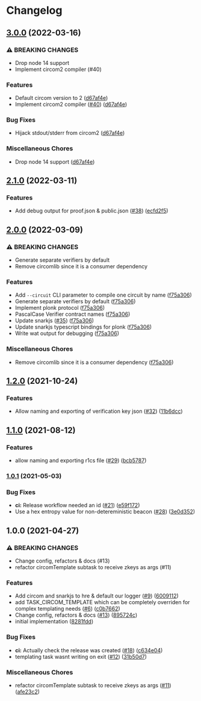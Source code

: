 # Changelog

## [3.0.0](https://www.github.com/projectsophon/hardhat-circom/compare/v2.1.0...v3.0.0) (2022-03-16)

### ⚠ BREAKING CHANGES

- Drop node 14 support
- Implement circom2 compiler (#40)

### Features

- Default circom version to 2 ([d67af4e](https://www.github.com/projectsophon/hardhat-circom/commit/d67af4e5c69cb4867cfd9eee5d34aec712426ba2))
- Implement circom2 compiler ([#40](https://www.github.com/projectsophon/hardhat-circom/issues/40)) ([d67af4e](https://www.github.com/projectsophon/hardhat-circom/commit/d67af4e5c69cb4867cfd9eee5d34aec712426ba2))

### Bug Fixes

- Hijack stdout/stderr from circom2 ([d67af4e](https://www.github.com/projectsophon/hardhat-circom/commit/d67af4e5c69cb4867cfd9eee5d34aec712426ba2))

### Miscellaneous Chores

- Drop node 14 support ([d67af4e](https://www.github.com/projectsophon/hardhat-circom/commit/d67af4e5c69cb4867cfd9eee5d34aec712426ba2))

## [2.1.0](https://www.github.com/projectsophon/hardhat-circom/compare/v2.0.0...v2.1.0) (2022-03-11)

### Features

- Add debug output for proof.json & public.json ([#38](https://www.github.com/projectsophon/hardhat-circom/issues/38)) ([ecfd2f5](https://www.github.com/projectsophon/hardhat-circom/commit/ecfd2f5bd63cb063ed251e624f688f091acbe7dd))

## [2.0.0](https://www.github.com/projectsophon/hardhat-circom/compare/v1.2.0...v2.0.0) (2022-03-09)

### ⚠ BREAKING CHANGES

- Generate separate verifiers by default
- Remove circomlib since it is a consumer dependency

### Features

- Add `--circuit` CLI parameter to compile one circuit by name ([f75a306](https://www.github.com/projectsophon/hardhat-circom/commit/f75a3069d3c87cde20b4e22d872721416fd50aa6))
- Generate separate verifiers by default ([f75a306](https://www.github.com/projectsophon/hardhat-circom/commit/f75a3069d3c87cde20b4e22d872721416fd50aa6))
- Implement plonk protocol ([f75a306](https://www.github.com/projectsophon/hardhat-circom/commit/f75a3069d3c87cde20b4e22d872721416fd50aa6))
- PascalCase Verifier contract names ([f75a306](https://www.github.com/projectsophon/hardhat-circom/commit/f75a3069d3c87cde20b4e22d872721416fd50aa6))
- Update snarkjs ([#35](https://www.github.com/projectsophon/hardhat-circom/issues/35)) ([f75a306](https://www.github.com/projectsophon/hardhat-circom/commit/f75a3069d3c87cde20b4e22d872721416fd50aa6))
- Update snarkjs typescript bindings for plonk ([f75a306](https://www.github.com/projectsophon/hardhat-circom/commit/f75a3069d3c87cde20b4e22d872721416fd50aa6))
- Write wat output for debugging ([f75a306](https://www.github.com/projectsophon/hardhat-circom/commit/f75a3069d3c87cde20b4e22d872721416fd50aa6))

### Miscellaneous Chores

- Remove circomlib since it is a consumer dependency ([f75a306](https://www.github.com/projectsophon/hardhat-circom/commit/f75a3069d3c87cde20b4e22d872721416fd50aa6))

## [1.2.0](https://www.github.com/projectsophon/hardhat-circom/compare/v1.1.0...v1.2.0) (2021-10-24)

### Features

- Allow naming and exporting of verification key json ([#32](https://www.github.com/projectsophon/hardhat-circom/issues/32)) ([11b6dcc](https://www.github.com/projectsophon/hardhat-circom/commit/11b6dcc5218949a6b8ff6e278d10a60755366427))

## [1.1.0](https://www.github.com/projectsophon/hardhat-circom/compare/v1.0.1...v1.1.0) (2021-08-12)

### Features

- allow naming and exporting r1cs file ([#29](https://www.github.com/projectsophon/hardhat-circom/issues/29)) ([bcb5787](https://www.github.com/projectsophon/hardhat-circom/commit/bcb5787fc7a1acc0d60afd6aedcd8d53277fe5e8))

### [1.0.1](https://www.github.com/projectsophon/hardhat-circom/compare/v1.0.0...v1.0.1) (2021-05-03)

### Bug Fixes

- **ci:** Release workflow needed an id ([#21](https://www.github.com/projectsophon/hardhat-circom/issues/21)) ([e59f172](https://www.github.com/projectsophon/hardhat-circom/commit/e59f172187656054bb7a42bac421e3b1efef4368))
- Use a hex entropy value for non-detereministic beacon ([#28](https://www.github.com/projectsophon/hardhat-circom/issues/28)) ([3e0d352](https://www.github.com/projectsophon/hardhat-circom/commit/3e0d352d19cad0c3481cfc8da20411654ee40d24))

## 1.0.0 (2021-04-27)

### ⚠ BREAKING CHANGES

- Change config, refactors & docs (#13)
- refactor circomTemplate subtask to receive zkeys as args (#11)

### Features

- Add circom and snarkjs to hre & default our logger ([#9](https://www.github.com/projectsophon/hardhat-circom/issues/9)) ([6009112](https://www.github.com/projectsophon/hardhat-circom/commit/6009112f6cb56d6993ef701145b68cc66320181b))
- add TASK_CIRCOM_TEMPLATE which can be completely overriden for complex templating needs ([#6](https://www.github.com/projectsophon/hardhat-circom/issues/6)) ([c0b7662](https://www.github.com/projectsophon/hardhat-circom/commit/c0b7662456456215ab90cd6b54ba10b37e29547e))
- Change config, refactors & docs ([#13](https://www.github.com/projectsophon/hardhat-circom/issues/13)) ([895724c](https://www.github.com/projectsophon/hardhat-circom/commit/895724c733730146ee1d220480ee2c4421603d56))
- initial implementation ([8281fdd](https://www.github.com/projectsophon/hardhat-circom/commit/8281fddfb9a3d6d5410fca1328d3208be7123c89))

### Bug Fixes

- **ci:** Actually check the release was created ([#18](https://www.github.com/projectsophon/hardhat-circom/issues/18)) ([c634e04](https://www.github.com/projectsophon/hardhat-circom/commit/c634e047fc469cdb4c08dddb95b1d26ab22ecfaa))
- templating task wasnt writing on exit ([#12](https://www.github.com/projectsophon/hardhat-circom/issues/12)) ([31b50d7](https://www.github.com/projectsophon/hardhat-circom/commit/31b50d785ce1daf598c662044bf5f6907839f62e))

### Miscellaneous Chores

- refactor circomTemplate subtask to receive zkeys as args ([#11](https://www.github.com/projectsophon/hardhat-circom/issues/11)) ([afe23c2](https://www.github.com/projectsophon/hardhat-circom/commit/afe23c2a18b75300d3233bc680f7ffcb4d4d5345))
